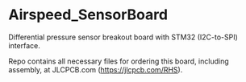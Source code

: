 # Airspeed_SensorBoard
 
Differential pressure sensor breakout board with STM32 (I2C-to-SPI) interface.

Repo contains all necessary files for ordering this board, including assembly, at JLCPCB.com (https://jlcpcb.com/RHS).